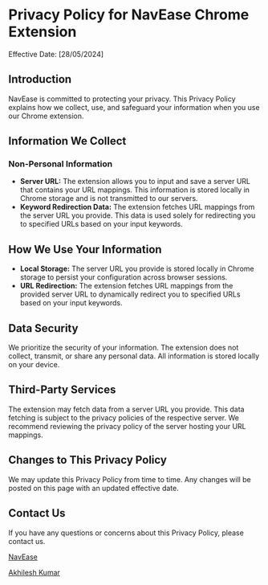 # Privacy Policy for NavEase Chrome Extension

Effective Date: [28/05/2024]

## Introduction

NavEase is committed to protecting your privacy. This Privacy Policy explains how we collect, use, and safeguard your information when you use our Chrome extension.

## Information We Collect

### Non-Personal Information

- **Server URL:** The extension allows you to input and save a server URL that contains your URL mappings. This information is stored locally in Chrome storage and is not transmitted to our servers.
- **Keyword Redirection Data:** The extension fetches URL mappings from the server URL you provide. This data is used solely for redirecting you to specified URLs based on your input keywords.

## How We Use Your Information

- **Local Storage:** The server URL you provide is stored locally in Chrome storage to persist your configuration across browser sessions.
- **URL Redirection:** The extension fetches URL mappings from the provided server URL to dynamically redirect you to specified URLs based on your input keywords.

## Data Security

We prioritize the security of your information. The extension does not collect, transmit, or share any personal data. All information is stored locally on your device.

## Third-Party Services

The extension may fetch data from a server URL you provide. This data fetching is subject to the privacy policies of the respective server. We recommend reviewing the privacy policy of the server hosting your URL mappings.

## Changes to This Privacy Policy

We may update this Privacy Policy from time to time. Any changes will be posted on this page with an updated effective date.

## Contact Us

If you have any questions or concerns about this Privacy Policy, please contact us.

[NavEase](https://github.com/akhileshSRE/NavEase-app/blob/main/README.md)

[Akhilesh Kumar](https://github.com/akhileshSRE)
